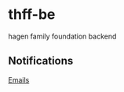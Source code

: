 # thff-be
hagen family foundation backend

## Notifications
[Emails](https://github.com/TheHagenFamilyFoundation/thff-be/blob/master/documentation/notifications/Emails.md)
